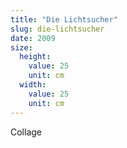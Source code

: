 ```yaml
---
title: "Die Lichtsucher"
slug: die-lichtsucher
date: 2009
size:
  height:
    value: 25
    unit: cm
  width:
    value: 25
    unit: cm
---
```


Collage
